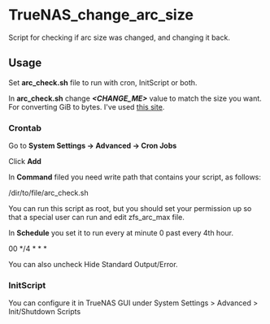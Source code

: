 # TrueNAS_change_arc_size
Script for checking if arc size was changed, and changing it back. 


## Usage
Set **arc_check.sh** file to run with cron, InitScript or both.

In **arc_check.sh** change ***<CHANGE_ME>*** value to match the size you want. For converting GiB to bytes. I've used [this site](https://www.dataunitconverter.com/gibibyte-to-byte). 


### Crontab

Go to **System Settings -> Advanced -> Cron Jobs** 

Click **Add**

In **Command** filed you need write path that contains your script, as follows:

/dir/to/file/arc_check.sh 

You can run this script as root, but you should set your permission up so that a special user can run and edit zfs_arc_max file.

In **Schedule** you set it to run every at minute 0 past every 4th hour.

00 */4 * * * 

You can also uncheck Hide Standard Output/Error. 

### InitScript

You can configure it in TrueNAS GUI under System Settings > Advanced > Init/Shutdown Scripts
